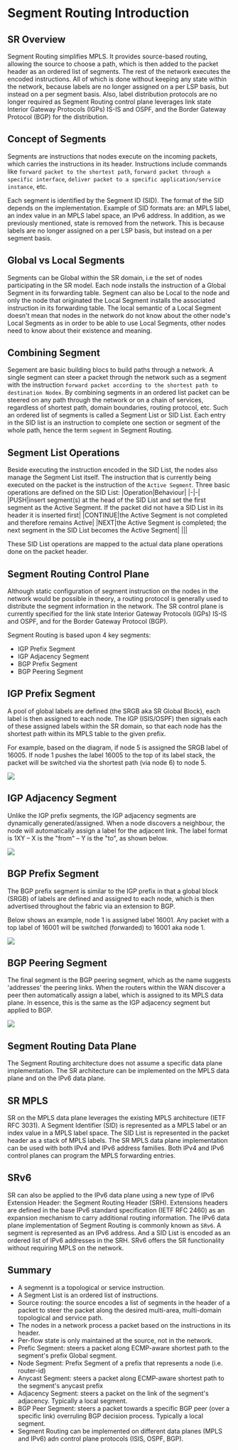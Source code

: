 # Segment Routing Introduction

## SR Overview

Segment Routing simplifies MPLS. It provides source-based routing, allowing the source to choose a path, which is then added to the packet header as an ordered list of segments. The rest of the network executes the encoded instructions. All of which is done without keeping any state within the network, because labels are no longer assigned on a per LSP basis, but instead on a per segment basis. Also, label distribution protocols are no longer required as Segment Routing control plane leverages link state Interior Gateway Protocols (IGPs) IS-IS and OSPF, and the Border Gateway Protocol (BGP) for the distribution.

## Concept of Segments

Segments are instructions that nodes execute on the incoming packets, which carries the instructions in its header. Instructions include commands like `forward packet to the shortest path`, `forward packet through a specific interface`, `deliver packet to a specific application/service instance`, etc.

Each segment is identified by the Segment ID (SID). The format of the SID depends on the implementation. Example of SID formats are: an MPLS label, an index value in an MPLS label space, an IPv6 address. 
In addition, as we previously mentioned, state is removed from the network. This is because labels are no longer assigned on a per LSP basis, but instead on a per segment basis.

## Global vs Local Segments

Segments can be Global within the SR domain, i.e the set of nodes participating in the SR model. Each node installs the instruction of a Global Segment in its forwarding table. Segment can also be Local to the node and only the node that originated the Local Segment installs the associated instruction in its forwarding table. The local semantic of a Local Segment doesn't mean that nodes in the network do not know about the other node's Local Segments as in order to be able to use Local Segments, other nodes  need to know about their existence and meaning.

## Combining Segment

Segement are basic building blocs to build paths through a network. A single segment can steer a packet through the network such as a segment with the instruction `forward packet according to the shortest path to destination Nodex`. By combining segments in an ordered list packet can be steered on any path through the network or on a chain of services, regardless of shortest path, domain boundaries, routing protocol, etc. Such an ordered list of segments is called a Segment List or SID List. Each entry in the SID list is an instruction to complete one section or segment of the whole path, hence the term `segment` in Segment Routing.

## Segment List Operations

Beside executing the instruction encoded in the SID List, the nodes also manage the Segment List itself. The instruction that is currently being executed on the packet is the instruction of the `Active Segment`. Three basic operations are defined on the SID List:
|Operation|Behaviour|
|-|-|
|PUSH|insert segment(s) at the head of the SID List and set the first segment as the Active Segment. If the packet did not have a SID List in its header it is inserted first|
|CONTINUE|the Active Segment is not completed and therefore remains Active|
|NEXT|the Active Segment is completed; the next segment in the SID List becomes the Active Segment|
|||

These SID List operations are mapped to the actual data plane operations done on the packet header.

## Segment Routing Control Plane

Although static configuration of segment instruction on the nodes in the network would be possible in theory, a routing protocol is generally used to distribute the segment information in the network. The SR control plane is currently specified for the link state Interior Gateway Protocols (IGPs) IS-IS and OSPF, and for the Border Gateway Protocol (BGP).

Segment Routing is based upon 4 key segments:

- IGP Prefix Segment
- IGP Adjacency Segment
- BGP Prefix Segment
- BGP Peering Segment

## IGP Prefix Segment

A pool of global labels are defined (the SRGB aka SR Global Block), each label is then assigned to each node. The IGP (ISIS/OSPF) then signals each of these assigned labels within the SR domain, so that each node has the shortest path within its MPLS table to the given prefix.

For example, based on the diagram, if node 5 is assigned the SRGB label of 16005. If node 1 pushes the label 16005 to the top of its label stack, the packet will be switched via the shortest path (via node 6) to node 5.

![](./images/2022-10-22-18-39-06.png)

## IGP Adjacency Segment

Unlike the IGP prefix segments, the IGP adjacency segments are dynamically generated/assigned. When a node discovers a neighbour, the node will automatically assign a label for the adjacent link. The label format is 1XY – X is the "from" – Y is the "to", as shown below.

![](./images/2022-10-22-18-40-30.png)

## BGP Prefix Segment

The BGP prefix segment is similar to the IGP prefix in that a global block (SRGB) of labels are defined and assigned to each node, which is then advertised throughout the fabric via an extension to BGP.

Below shows an example, node 1 is assigned label 16001. Any packet with a top label of 16001 will be switched (forwarded) to 16001 aka node 1.

![](./images/2022-10-22-18-41-44.png)

## BGP Peering Segment

The final segment is the BGP peering segment, which as the name suggests 'addresses' the peering links. When the routers within the WAN discover a peer then automatically assign a label, which is assigned to its MPLS data plane. In essence, this is the same as the IGP adjacency segment but applied to BGP.

![](./images/2022-10-22-18-42-36.png)

## Segment Routing Data Plane

The Segment Routing architecture does not assume a specific data plane implementation. The SR architecture can be implemented on the MPLS data plane and on the IPv6 data plane.

## SR MPLS

SR on the MPLS data plane leverages the existing MPLS architecture (IETF RFC 3031). A Segment Identifier (SID) is represented as a MPLS label or an index value in a MPLS label space. The SID List is represented in the packet header as a stack of MPLS labels. The SR MPLS data plane implementation can be used with both IPv4 and IPv6 address families. Both IPv4 and IPv6 control planes can program the MPLS forwarding entries.

## SRv6

SR can also be applied to the IPv6 data plane using a new type of IPv6 Extension Header: the Segment Routing Header (SRH). Extensions headers are defined in the base IPv6 standard specification (IETF RFC 2460) as an expansion mechanism to carry additional routing information. The IPv6 data plane implementation of Segment Routing is commonly known as `SRv6`. A segment is represented as an IPv6 address. And a SID List is encoded as an ordered list of IPv6 addresses in the SRH. SRv6 offers the SR functionality without requiring MPLS on the network.

## Summary

- A segmennt is a topological or service instruction.
- A Segment List is an ordered list of instructions.
- Source routing: the source encodes a list of segments in the header of a packet to steer the packet along the desired multi-area, multi-domain topological and service path.
- The nodes in a network process a packet based on the instructions in its header.
- Per-flow state is only maintained at the source, not in the network.
- Prefic Segment: steers a packet along ECMP-aware shortest path to the segment's prefix Global segment.
- Node Segment: Prefix Segment of a prefix that represents a node (i.e. router-id)
- Anycast Segment: steers a packet along ECMP-aware shortest path to the segment's anycast prefix
- Adjacency Segment: steers a packet on the link of the segment's adjacency. Typically a local segment.
- BGP Peer Segment: steers a packet towards a specific BGP peer (over a specific link) overruling BGP decision process. Typically a local segment.
- Segment Routing can be implemented on different data planes (MPLS and IPv6) adn control plane protocols (ISIS, OSPF, BGP).
